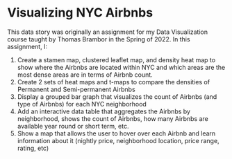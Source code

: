 # Visualizing NYC Airbnbs
This data story was originally an assignment for my Data Visualization course taught by Thomas Brambor in the Spring of 2022. In this assignment, I:
1. Create a stamen map, clustered leaflet map, and density heat map to show where the Airbnbs are located within NYC and which areas are the most dense areas are in terms of Airbnb count.
2. Create 2 sets of heat maps and t-maps to compare the densities of Permanent and Semi-permanent Airbnbs
3. Display a grouped bar graph that visualizes the count of Airbnbs (and type of Airbnbs) for each NYC neighborhood
4. Add an interactive data table that aggregates the Airbnbs by neighborhood, shows the count of Airbnbs, how many Airbnbs are available year round or short term, etc.
5. Show a map that allows the user to hover over each Airbnb and learn information about it (nightly price, neighborhood location, price range, rating, etc)
